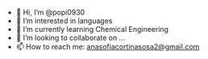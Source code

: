 - 👋 Hi, I’m @popi0930
- 👀 I’m interested in languages
- 🌱 I’m currently learning Chemical Engineering
- 💞️ I’m looking to collaborate on ...
- 📫 How to reach me: anasofiacortinasosa2@gmail.com

<!---
popi0930/popi0930 is a ✨ special ✨ repository because its `README.md` (this file) appears on your GitHub profile.
You can click the Preview link to take a look at your changes.
--->
